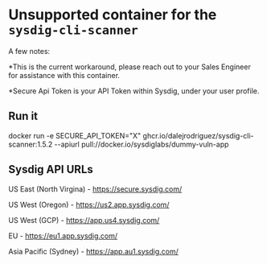 # Unsupported container for the `sysdig-cli-scanner`

A few notes:

*This is the current workaround, please reach out to your Sales Engineer for assistance with this container. 

*Secure Api Token is your API Token within Sysdig, under your user profile.

## Run it

docker run -e SECURE_API_TOKEN="X" ghcr.io/dalejrodriguez/sysdig-cli-scanner:1.5.2 --apiurl <api-url> pull://docker.io/sysdiglabs/dummy-vuln-app

## Sysdig API URLs

US East (North Virgina) - https://secure.sysdig.com/

US West (Oregon) - https://us2.app.sysdig.com/

US West (GCP) - https://app.us4.sysdig.com/

EU - https://eu1.app.sysdig.com/

Asia Pacific (Sydney) - https://app.au1.sysdig.com/

